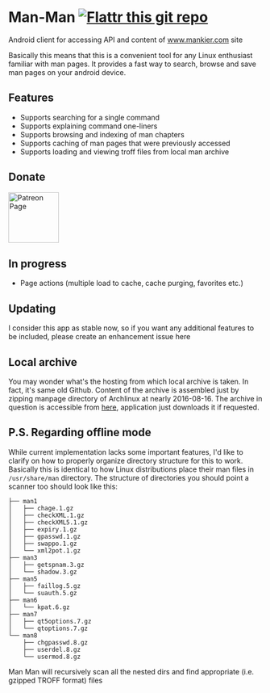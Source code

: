 Man-Man [![Flattr this git repo](http://api.flattr.com/button/flattr-badge-large.png)](https://flattr.com/submit/auto?user_id=Antic1tizen&url=https://github.com/Adonai/Man-Man&title=Man-Man&language=Java&tags=github&category=software)
=======

Android client for accessing API and content of www.mankier.com site

Basically this means that this is a convenient tool for any Linux enthusiast familiar with
man pages. It provides a fast way to search, browse and save man pages on your android device.

Features
--------

- Supports searching for a single command
- Supports explaining command one-liners
- Supports browsing and indexing of man chapters
- Supports caching of man pages that were previously accessed
- Supports loading and viewing troff files from local man archive

Donate
--------

[<img alt="Patreon Page" src="https://s3.amazonaws.com/patreon_public_assets/toolbox/patreon.png" height="100"/>](https://www.patreon.com/kanedias)


In progress
-----------
- Page actions (multiple load to cache, cache purging, favorites etc.)

Updating
-----------
I consider this app as stable now,
so if you want any additional features to be included, please create an enhancement issue here

Local archive
-------------

You may wonder what's the hosting from which local archive is taken. In fact, it's same old Github. 
Content of the archive is assembled just by zipping manpage directory of Archlinux at nearly 2016-08-16. 
The archive in question is accessible from [here](https://github.com/Adonai/Man-Man/releases/download/1.6.0/manpages.zip),
application just downloads it if requested.


P.S. Regarding offline mode
-----------
While current implementation lacks some important features, 
I'd like to clarify on how to properly organize directory structure for this to work.
Basically this is identical to how Linux distributions place their man files in `/usr/share/man` directory.
The structure of directories you should point a scanner too should look like this:
```
├── man1
│   ├── chage.1.gz
│   ├── checkXML.1.gz
│   ├── checkXML5.1.gz
│   ├── expiry.1.gz
│   ├── gpasswd.1.gz
│   ├── swappo.1.gz
│   └── xml2pot.1.gz
├── man3
│   ├── getspnam.3.gz
│   └── shadow.3.gz
├── man5
│   ├── faillog.5.gz
│   └── suauth.5.gz
├── man6
│   └── kpat.6.gz
├── man7
│   ├── qt5options.7.gz
│   └── qtoptions.7.gz
└── man8
    ├── chgpasswd.8.gz
    ├── userdel.8.gz
    └── usermod.8.gz
```

Man Man will recursively scan all the nested dirs and find appropriate (i.e. gzipped TROFF format) files
